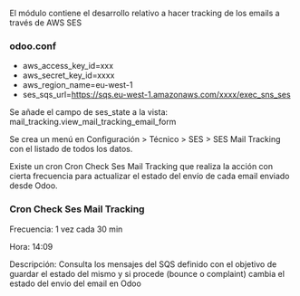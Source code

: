 El módulo contiene el desarrollo relativo a hacer tracking de los emails a través de AWS SES

### odoo.conf
- aws_access_key_id=xxx
- aws_secret_key_id=xxxx
- aws_region_name=eu-west-1
- ses_sqs_url=https://sqs.eu-west-1.amazonaws.com/xxxx/exec_sns_ses

Se añade el campo de ses_state a la vista: mail_tracking.view_mail_tracking_email_form

Se crea un menú en Configuración > Técnico > SES > SES Mail Tracking con el listado de todos los datos.

Existe un cron Cron Check Ses Mail Tracking  que realiza la acción con cierta frecuencia para actualizar el estado del envío de cada email enviado desde Odoo.

### Cron Check Ses Mail Tracking

Frecuencia: 1 vez cada 30 min

Hora: 14:09

Descripción: Consulta los mensajes del SQS definido con el objetivo de guardar el estado del mismo y si procede (bounce o complaint) cambia el estado del envio del email en Odoo

